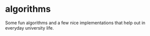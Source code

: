 # algorithms
Some fun algorithms and a few nice implementations that help out in everyday university life.
